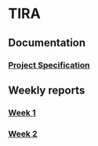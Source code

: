 # TIRA

## Documentation

### [Project Specification](https://github.com/jpasikainen/tira/blob/main/documentation/srs.md)

## Weekly reports

### [Week 1](https://github.com/jpasikainen/tira/blob/main/documentation/reports/w1.md)
### [Week 2](https://github.com/jpasikainen/tira/blob/main/documentation/reports/w2.md)